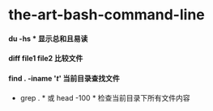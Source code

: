 # the-art-bash-command-line

#### du -hs *   显示总和且易读
#### diff file1 file2   比较文件
#### find . -iname '*t*'   当前目录查找文件
- grep . * 或 head -100 *  检查当前目录下所有文件内容
